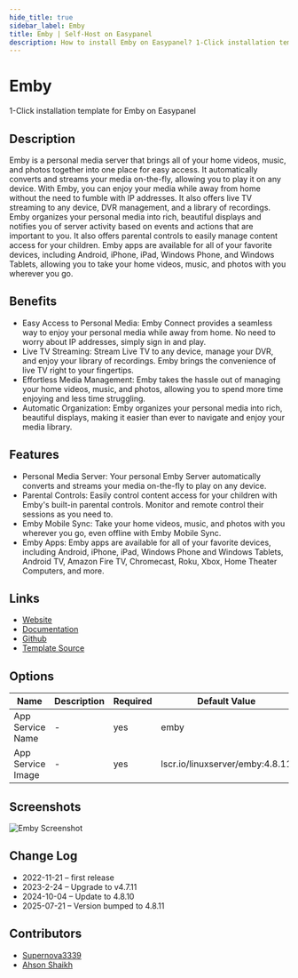 ```yaml
---
hide_title: true
sidebar_label: Emby
title: Emby | Self-Host on Easypanel
description: How to install Emby on Easypanel? 1-Click installation template for Emby on Easypanel
---
```


<!-- generated -->

# Emby

1-Click installation template for Emby on Easypanel

## Description

Emby is a personal media server that brings all of your home videos, music, and photos together into one place for easy access. It automatically converts and streams your media on-the-fly, allowing you to play it on any device. With Emby, you can enjoy your media while away from home without the need to fumble with IP addresses. It also offers live TV streaming to any device, DVR management, and a library of recordings. Emby organizes your personal media into rich, beautiful displays and notifies you of server activity based on events and actions that are important to you. It also offers parental controls to easily manage content access for your children. Emby apps are available for all of your favorite devices, including Android, iPhone, iPad, Windows Phone, and Windows Tablets, allowing you to take your home videos, music, and photos with you wherever you go.

## Benefits

- Easy Access to Personal Media: Emby Connect provides a seamless way to enjoy your personal media while away from home. No need to worry about IP addresses, simply sign in and play.
- Live TV Streaming: Stream Live TV to any device, manage your DVR, and enjoy your library of recordings. Emby brings the convenience of live TV right to your fingertips.
- Effortless Media Management: Emby takes the hassle out of managing your home videos, music, and photos, allowing you to spend more time enjoying and less time struggling.
- Automatic Organization: Emby organizes your personal media into rich, beautiful displays, making it easier than ever to navigate and enjoy your media library.

## Features

- Personal Media Server: Your personal Emby Server automatically converts and streams your media on-the-fly to play on any device.
- Parental Controls: Easily control content access for your children with Emby's built-in parental controls. Monitor and remote control their sessions as you need to.
- Emby Mobile Sync: Take your home videos, music, and photos with you wherever you go, even offline with Emby Mobile Sync.
- Emby Apps: Emby apps are available for all of your favorite devices, including Android, iPhone, iPad, Windows Phone and Windows Tablets, Android TV, Amazon Fire TV, Chromecast, Roku, Xbox, Home Theater Computers, and more.

## Links

- [Website](https://emby.media/)
- [Documentation](https://support.emby.media/support/home)
- [Github](https://github.com/MediaBrowser/Emby)
- [Template Source](https://github.com/easypanel-io/templates/tree/main/templates/emby)

## Options

Name | Description | Required | Default Value
-|-|-|-
App Service Name | - | yes | emby
App Service Image | - | yes | lscr.io/linuxserver/emby:4.8.11

## Screenshots

![Emby Screenshot](./assets/screenshot.png)

## Change Log

- 2022-11-21 – first release
- 2023-2-24 – Upgrade to v4.7.11
- 2024-10-04 – Update to 4.8.10
- 2025-07-21 – Version bumped to 4.8.11

## Contributors

- [Supernova3339](https://github.com/Supernova3339)
- [Ahson Shaikh](https://github.com/Ahson-Shaikh)

